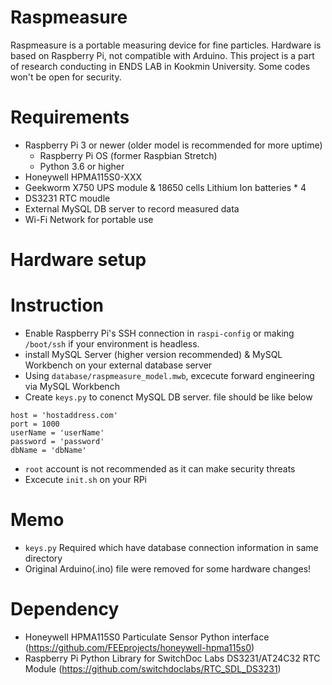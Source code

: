 # Raspmeasure
Raspmeasure is a portable measuring device for fine particles.
Hardware is based on Raspberry Pi, not compatible with Arduino.
This project is a part of research conducting in ENDS LAB in Kookmin University.
Some codes won't be open for security.

# Requirements
* Raspberry Pi 3 or newer (older model is recommended for more uptime)
  * Raspberry Pi OS (former Raspbian Stretch)
  * Python 3.6 or higher
* Honeywell HPMA115S0-XXX
* Geekworm X750 UPS module & 18650 cells Lithium Ion batteries * 4
* DS3231 RTC moudle
* External MySQL DB server to record measured data
* Wi-Fi Network for portable use

# Hardware setup


# Instruction
* Enable Raspberry Pi's SSH connection in `raspi-config` or making `/boot/ssh` if your environment is headless.
* install MySQL Server (higher version recommended) & MySQL Workbench on your external database server
* Using `database/raspmeasure_model.mwb`, excecute forward engineering via MySQL Workbench
* Create `keys.py` to conenct MySQL DB server. file should be like below
```
host = 'hostaddress.com'
port = 1000
userName = 'userName'
password = 'password'
dbName = 'dbName'
```
  * `root` account is not recommended as it can make security threats
* Excecute `init.sh` on your RPi

# Memo
* `keys.py` Required which have database connection information in same directory 
* Original Arduino(.ino) file were removed for some hardware changes!

# Dependency
* Honeywell HPMA115S0 Particulate Sensor Python interface (https://github.com/FEEprojects/honeywell-hpma115s0)
* Raspberry Pi Python Library for SwitchDoc Labs DS3231/AT24C32 RTC Module (https://github.com/switchdoclabs/RTC_SDL_DS3231)
